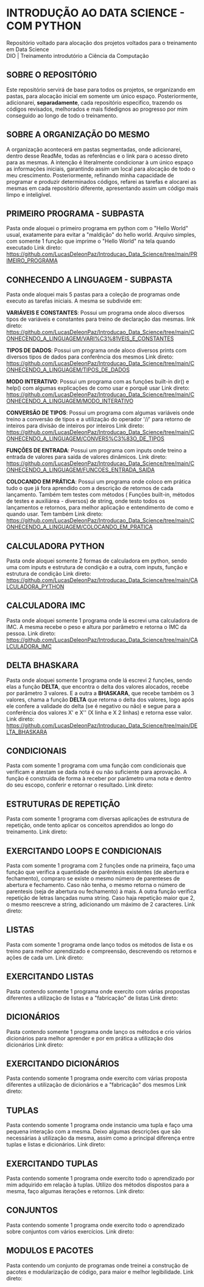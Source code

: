# **INTRODUÇÃO AO DATA SCIENCE - COM PYTHON**
Repositório voltado para alocação dos projetos voltados para o treinamento em Data Science  
DIO | Treinamento introdutório a Ciência da Computação

## **SOBRE O REPOSITÓRIO** 
Este repositório servirá de base para todos os projetos, se organizando em pastas, para alocação inicial 
em somente um único espaço.
Posteriormente, adicionarei, **separadamente**, cada repositório especifico, trazendo os códigos
revisados, melhorados e mais fidedignos ao progresso por mim conseguido ao longo de todo o treinamento.

## **SOBRE A ORGANIZAÇÃO DO MESMO**
A organização acontecerá em pastas segmentadas, onde adicionarei, dentro desse ReadMe, todas as referências e
o link para o acesso direto para as mesmas.
A intenção é literalmente condicionar à um único espaço as informações iniciais, garantindo assim um local
para alocação de todo o meu crescimento.
Posteriormente, refinando minha capacidade de programar e produzir determinados códigos, refarei as tarefas e alocarei as
mesmas em cada repositório diferente, apresentando assim um código mais limpo e inteligível.

## PRIMEIRO PROGRAMA - SUBPASTA
Pasta onde aloquei o primeiro programa em python com o "Hello World" usual, exatamente para evitar a "maldição" do hello world.
Arquivo simples, com somente 1 função que imprime o "Hello World" na tela quando executado
Link direto: https://github.com/LucasDeleonPaz/Introducao_Data_Science/tree/main/PRIMEIRO_PROGRAMA

## CONHECENDO A LINGUAGEM - SUBPASTA
Pasta onde aloquei mais 5 pastas para a coleção de programas onde executo as tarefas iniciais.
A mesma se subdivide em:

**VARIÁVEIS E CONSTANTES**: Possui um programa onde aloco diversos tipos de variáveis e constantes para
treino de declaração das mesmas.
link direto: https://github.com/LucasDeleonPaz/Introducao_Data_Science/tree/main/CONHECENDO_A_LINGUAGEM/VARI%C3%81VEIS_E_CONSTANTES

**TIPOS DE DADOS**: Possui um programa onde aloco diversos prints com diversos tipos de dados para conferência dos mesmos
Link direto: https://github.com/LucasDeleonPaz/Introducao_Data_Science/tree/main/CONHECENDO_A_LINGUAGEM/TIPOS_DE_DADOS

**MODO INTERATIVO**: Possui um programa com as funções built-in dir() e help() com algumas explicações
de como usar e porquê usar
Link direto: https://github.com/LucasDeleonPaz/Introducao_Data_Science/tree/main/CONHECENDO_A_LINGUAGEM/MODO_INTERATIVO

**CONVERSÃO DE TIPOS**: Possui um programa com algumas variáveis onde treino a conversão de tipos
e a utilização do operador '//' para retorno de inteiros para divisão de inteiros por inteiros
Link direto: https://github.com/LucasDeleonPaz/Introducao_Data_Science/tree/main/CONHECENDO_A_LINGUAGEM/CONVERS%C3%83O_DE_TIPOS

**FUNÇÕES DE ENTRADA**: Possui um programa com inputs onde treino a entrada de valores para saída de valores
dinâmicos.
Link direto: https://github.com/LucasDeleonPaz/Introducao_Data_Science/tree/main/CONHECENDO_A_LINGUAGEM/FUNCOES_ENTRADA_SAIDA

**COLOCANDO EM PRÁTICA**: Possui um programa onde coloco em prática tudo o que já fora aprendido com 
a descrição de retornos de cada lançamento. Também tem testes com métodos ( Funções built-in, métodos de testes e  auxiliárea - diversos) de string, 
onde testo todos os lançamentos e retornos, para melhor aplicação e entendimento de como e quando usar.
Tem também 
Link direto: https://github.com/LucasDeleonPaz/Introducao_Data_Science/tree/main/CONHECENDO_A_LINGUAGEM/COLOCANDO_EM_PRATICA

## CALCULADORA PYTHON 
Pasta onde aloquei somente 2 formas de calculadora em python, sendo uma com inputs e estrutura de condição e 
a outra, com inputs, função e estrutura de condição
Link direto: https://github.com/LucasDeleonPaz/Introducao_Data_Science/tree/main/CALCULADORA_PYTHON

## CALCULADORA IMC
Pasta onde aloquei somente 1 programa onde lá escrevi uma calculadora de IMC.
A mesma recebe o peso e altura por parâmetro e retorna o IMC da pessoa.
Link direto: https://github.com/LucasDeleonPaz/Introducao_Data_Science/tree/main/CALCULADORA_IMC

## DELTA BHASKARA
Pasta onde aloquei somente 1 programa onde lá escrevi 2 funções, sendo elas a função **DELTA**, que 
encontra o delta dos valores alocados, recebe por parâmetro 3 valores. 
E a outra a **BHASKARA**, que recebe também os 3 valores, chama a função **DELTA** que retorna o delta
dos valores, logo após ele confere a validade do delta (se é negativo ou não) e segue para a conferência
dos valores X' e X'' (X linha e X 2 linhas) e retorna esse valor.
Link direto: https://github.com/LucasDeleonPaz/Introducao_Data_Science/tree/main/DELTA_BHASKARA

## CONDICIONAIS
Pasta com somente 1 programa com uma função com condicionais que verificam e atestam
se dada nota é ou não suficiente para aprovação.
A função é construída de forma à receber por parâmetro uma nota e dentro do seu escopo, conferir
e retornar o resultado.
Link direto:

## ESTRUTURAS DE REPETIÇÃO
Pasta com somente 1 programa com diversas aplicações de estrutura de repetição, onde tento 
aplicar os conceitos aprendidos ao longo do treinamento.
Link direto:

## EXERCITANDO LOOPS E CONDICIONAIS
Pasta com somente 1 programa com 2 funções onde na primeira, faço uma função que verifica a quantidade
de parêntesis existentes (de abertura e fechamento), compraro se existe o mesmo número de parenteses de abertura e fechamento.
Caso não tenha, o mesmo retorna o número de parentesis (seja de abertura ou fechamento) à mais.
A outra função verifica repetição de letras lançadas numa string.
Caso haja repetição maior que 2, o mesmo reescreve a string, adicionando um máximo de 2 caracteres.
Link direto:

## LISTAS
Pasta com somente 1 programa onde lanço todos os métodos de lista e os treino para melhor aprendizado e compreensão, descrevendo os retornos e ações de cada um.
Link direto:

## EXERCITANDO LISTAS
Pasta contendo somente 1 programa onde exercito com várias propostas diferentes a utilização de listas e a "fabricação" de listas
Link direto:

## DICIONÁRIOS
Pasta contendo somente 1 programa onde lanço os métodos e crio vários dicionários para melhor aprender e por em prática a utilização dos dicionários
Link direto:

## EXERCITANDO DICIONÁRIOS
Pasta contendo somente 1 programa onde exercito com várias proposta diferentes a utilização de dicionários e a "fabricação" dos mesmos
Link direto:

## TUPLAS
Pasta contendo somente 1 programa onde instancio uma tupla e faço uma pequena interação com a mesma.
Deixo algumas descrições que são necessárias à utilização da mesma, assim como a principal diferença entre tuplas e listas e dicionários.
Link direto:

## EXERCITANDO TUPLAS
Pasta contendo somente 1 programa onde exercito todo o aprendizado por mim adquirido em relação à tuplas. Utilizo dos métodos dispostos para a mesma, faço algumas iterações e retornos.
Link direto:

## CONJUNTOS
Pasta contendo somente 1 programa onde exercito todo o aprendizado sobre conjuntos com vários exercícios.
Link direto:

## MODULOS E PACOTES
Pasta contendo um conjunto de programas onde treinei a construção de pacotes e modularização de código, para maior e melhor legibilidade.
Link direto:
